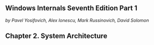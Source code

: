 ## Windows Internals Seventh Edition Part 1
*by Pavel Yosifovich, Alex Ionescu, Mark Russinovich,
David Solomon*

## Chapter 2. System Architecture


